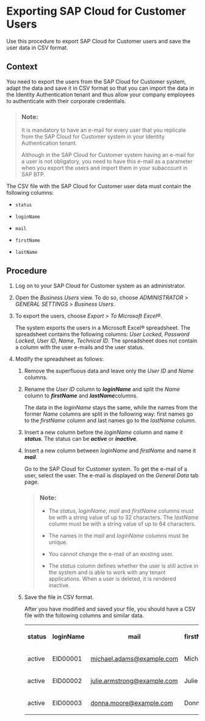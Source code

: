 <!-- loio096332dc230e413eac72b15fb0b0930f -->

# Exporting SAP Cloud for Customer Users

Use this procedure to export SAP Cloud for Customer users and save the user data in CSV format.



<a name="loio096332dc230e413eac72b15fb0b0930f__context_gfl_mdx_k2b"/>

## Context

You need to export the users from the SAP Cloud for Customer system, adapt the data and save it in CSV format so that you can import the data in the Identity Authentication tenant and thus allow your company employees to authenticate with their corporate credentials.

> ### Note:  
> It is mandatory to have an e-mail for every user that you replicate from the SAP Cloud for Customer system in your Identity Authentication tenant.
> 
> Although in the SAP Cloud for Customer system having an e-mail for a user is not obligatory, you need to have this e-mail as a parameter when you export the users and import them in your subaccount in SAP BTP.

The CSV file with the SAP Cloud for Customer user data must contain the following columns:

-   `status`

-   `loginName`
-   `mail`
-   `firstName`

-   `lastName`




<a name="loio096332dc230e413eac72b15fb0b0930f__steps_ofl_mdx_k2b"/>

## Procedure

1.  Log on to your SAP Cloud for Customer system as an administrator.

2.  Open the *Business Users* view. To do so, choose *ADMINISTRATOR* \> *GENERAL SETTINGS* \> *Business Users*.

3.  To export the users, choose *Export* \> *To Microsoft Excel®*.

    The system exports the users in a Microsoft Excel® spreadsheet. The spreadsheet contains the following columns: *User Locked*, *Password Locked*, *User ID*, *Name*, *Technical ID*. The spreadsheet does not contain a column with the user e-mails and the user status.

4.  Modify the spreadsheet as follows:

    1.  Remove the superfluous data and leave only the *User ID* and *Name* columns.

    2.  Rename the *User ID* column to ***loginName*** and split the *Name* column to ***firstName*** and ***lastName***columns.

        The data in the *loginName* stays the same, while the names from the former *Name* columns are split in the following way: first names go to the *firstName* column and last names go to the *lastName* column.

    3.  Insert a new column before the *loginName* column and name it ***status***. The status can be ***active*** or ***inactive***.

    4.  Insert a new column between *loginName* and *firstName* and name it ***mail***.

        Go to the SAP Cloud for Customer system. To get the e-mail of a user, select the user. The e-mail is displayed on the *General Data* tab page.

        > ### Note:  
        > -   The *status*, *loginName*, *mail* and *firstName* columns must be with a string value of up to 32 characters. The *lastName* column must be with a string value of up to 64 characters.
        > 
        > -   The names in the *mail* and *loginName* columns must be unique.
        > 
        > -   You cannot change the e-mail of an existing user.
        > 
        > -   The *status* column defines whether the user is still active in the system and is able to work with any tenant applications. When a user is deleted, it is rendered inactive.

    5.  Save the file in CSV format.

        After you have modified and saved your file, you should have a CSV file with the following columns and similar data.


        <table>
        <tr>
        <th>

        status


        
        </th>
        <th>

        loginName


        
        </th>
        <th>

        mail


        
        </th>
        <th>

        firstName


        
        </th>
        <th>

        lastName


        
        </th>
        </tr>
        <tr>
        <td>

        active


        
        </td>
        <td>

        EID00001


        
        </td>
        <td>

        michael.adams@example.com


        
        </td>
        <td>

        Michael


        
        </td>
        <td>

        Adams


        
        </td>
        </tr>
        <tr>
        <td>

        active


        
        </td>
        <td>

        EID00002


        
        </td>
        <td>

        julie.armstrong@example.com


        
        </td>
        <td>

        Julie


        
        </td>
        <td>

        Armstrong


        
        </td>
        </tr>
        <tr>
        <td>

        active


        
        </td>
        <td>

        EID00003


        
        </td>
        <td>

        donna.moore@example.com


        
        </td>
        <td>

        Donna


        
        </td>
        <td>

        Moore


        
        </td>
        </tr>
        </table>
        

